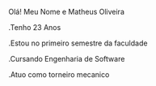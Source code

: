 Olá! Meu Nome e Matheus Oliveira

.Tenho 23 Anos 

.Estou no primeiro semestre da faculdade 

.Cursando Engenharia de Software

.Atuo como torneiro mecanico
